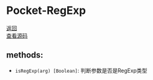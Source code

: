 # Pocket-RegExp
[返回](https://github.com/yanyj1993/pocket-es6)<br>
[查看源码](../src/pocket-regexp/index.js)
## methods:

* `isRegExp(arg) [Boolean]`: 判断参数是否是RegExp类型
